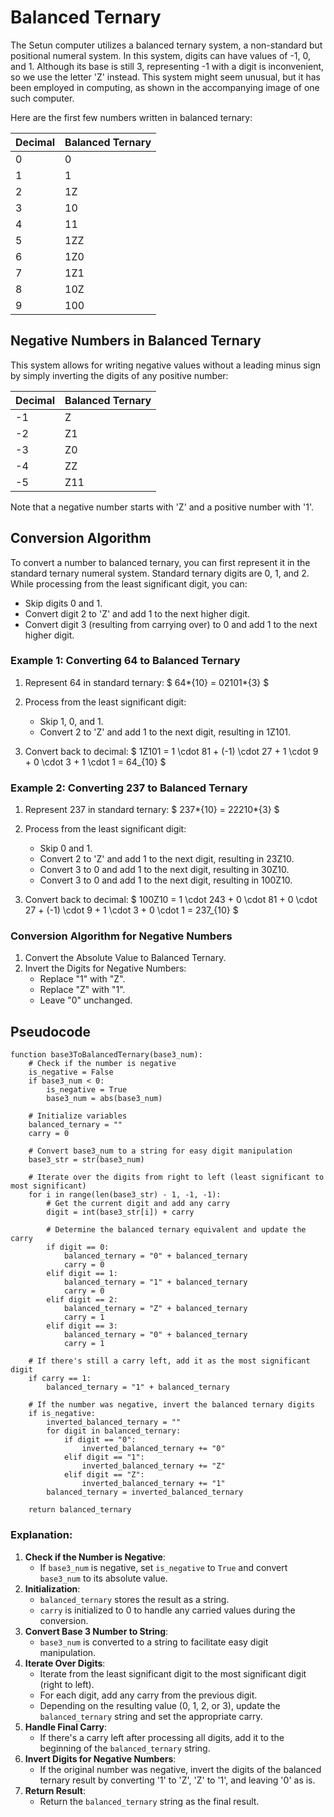 # Balanced Ternary

The Setun computer utilizes a balanced ternary system, a non-standard but positional numeral system. In this system, digits can have values of -1, 0, and 1. Although its base is still 3, representing -1 with a digit is inconvenient, so we use the letter 'Z' instead. This system might seem unusual, but it has been employed in computing, as shown in the accompanying image of one such computer.

Here are the first few numbers written in balanced ternary:

| Decimal | Balanced Ternary |
| ------- | ---------------- |
| 0       | 0                |
| 1       | 1                |
| 2       | 1Z               |
| 3       | 10               |
| 4       | 11               |
| 5       | 1ZZ              |
| 6       | 1Z0              |
| 7       | 1Z1              |
| 8       | 10Z              |
| 9       | 100              |

## Negative Numbers in Balanced Ternary

This system allows for writing negative values without a leading minus sign by simply inverting the digits of any positive number:

| Decimal | Balanced Ternary |
| ------- | ---------------- |
| -1      | Z                |
| -2      | Z1               |
| -3      | Z0               |
| -4      | ZZ               |
| -5      | Z11              |

Note that a negative number starts with 'Z' and a positive number with '1'.

## Conversion Algorithm

To convert a number to balanced ternary, you can first represent it in the standard ternary numeral system. Standard ternary digits are 0, 1, and 2. While processing from the least significant digit, you can:

- Skip digits 0 and 1.
- Convert digit 2 to 'Z' and add 1 to the next higher digit.
- Convert digit 3 (resulting from carrying over) to 0 and add 1 to the next higher digit.

### Example 1: Converting 64 to Balanced Ternary

1. Represent 64 in standard ternary:
   $ 64*{10} = 02101*{3} $

2. Process from the least significant digit:

   - Skip 1, 0, and 1.
   - Convert 2 to 'Z' and add 1 to the next digit, resulting in 1Z101.

3. Convert back to decimal:
   $ 1Z101 = 1 \cdot 81 + (-1) \cdot 27 + 1 \cdot 9 + 0 \cdot 3 + 1 \cdot 1 = 64\_{10} $

### Example 2: Converting 237 to Balanced Ternary

1. Represent 237 in standard ternary:
   $ 237*{10} = 22210*{3} $

2. Process from the least significant digit:

   - Skip 0 and 1.
   - Convert 2 to 'Z' and add 1 to the next digit, resulting in 23Z10.
   - Convert 3 to 0 and add 1 to the next digit, resulting in 30Z10.
   - Convert 3 to 0 and add 1 to the next digit, resulting in 100Z10.

3. Convert back to decimal:
   $ 100Z10 = 1 \cdot 243 + 0 \cdot 81 + 0 \cdot 27 + (-1) \cdot 9 + 1 \cdot 3 + 0 \cdot 1 = 237\_{10} $

### Conversion Algorithm for Negative Numbers

1. Convert the Absolute Value to Balanced Ternary.
2. Invert the Digits for Negative Numbers:
   - Replace "1" with "Z".
   - Replace "Z" with "1".
   - Leave "0" unchanged.

## Pseudocode

```plaintext
function base3ToBalancedTernary(base3_num):
    # Check if the number is negative
    is_negative = False
    if base3_num < 0:
        is_negative = True
        base3_num = abs(base3_num)

    # Initialize variables
    balanced_ternary = ""
    carry = 0

    # Convert base3_num to a string for easy digit manipulation
    base3_str = str(base3_num)

    # Iterate over the digits from right to left (least significant to most significant)
    for i in range(len(base3_str) - 1, -1, -1):
        # Get the current digit and add any carry
        digit = int(base3_str[i]) + carry

        # Determine the balanced ternary equivalent and update the carry
        if digit == 0:
            balanced_ternary = "0" + balanced_ternary
            carry = 0
        elif digit == 1:
            balanced_ternary = "1" + balanced_ternary
            carry = 0
        elif digit == 2:
            balanced_ternary = "Z" + balanced_ternary
            carry = 1
        elif digit == 3:
            balanced_ternary = "0" + balanced_ternary
            carry = 1

    # If there's still a carry left, add it as the most significant digit
    if carry == 1:
        balanced_ternary = "1" + balanced_ternary

    # If the number was negative, invert the balanced ternary digits
    if is_negative:
        inverted_balanced_ternary = ""
        for digit in balanced_ternary:
            if digit == "0":
                inverted_balanced_ternary += "0"
            elif digit == "1":
                inverted_balanced_ternary += "Z"
            elif digit == "Z":
                inverted_balanced_ternary += "1"
        balanced_ternary = inverted_balanced_ternary

    return balanced_ternary
```

### Explanation:

1. **Check if the Number is Negative**:
   - If `base3_num` is negative, set `is_negative` to `True` and convert `base3_num` to its absolute value.
2. **Initialization**:
   - `balanced_ternary` stores the result as a string.
   - `carry` is initialized to 0 to handle any carried values during the conversion.
3. **Convert Base 3 Number to String**:
   - `base3_num` is converted to a string to facilitate easy digit manipulation.
4. **Iterate Over Digits**:
   - Iterate from the least significant digit to the most significant digit (right to left).
   - For each digit, add any carry from the previous digit.
   - Depending on the resulting value (0, 1, 2, or 3), update the `balanced_ternary` string and set the appropriate carry.
5. **Handle Final Carry**:
   - If there's a carry left after processing all digits, add it to the beginning of the `balanced_ternary` string.
6. **Invert Digits for Negative Numbers**:
   - If the original number was negative, invert the digits of the balanced ternary result by converting '1' to 'Z', 'Z' to '1', and leaving '0' as is.
7. **Return Result**:
   - Return the `balanced_ternary` string as the final result.
